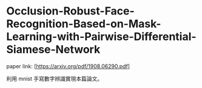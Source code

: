 # Occlusion-Robust-Face-Recognition-Based-on-Mask-Learning-with-Pairwise-Differential-Siamese-Network

paper link: [https://arxiv.org/pdf/1908.06290.pdf]

利用 mnist 手寫數字辨識實現本篇論文。
